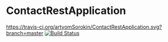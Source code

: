 # ContactRestApplication
https://travis-ci.org/artyomSorokin/ContactRestApplication.svg?branch=master
[![Build Status](https://travis-ci.org/artyomSorokin/ContactRestApplication.svg?branch=master)](https://travis-ci.org/artyomSorokin/ContactRestApplication)
